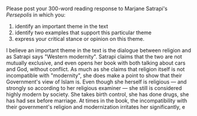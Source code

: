Please post your 300-word reading response to Marjane Satrapi's _Persepolis_ in which you: 
1) identify an important theme in the text
2) identify two examples that support this particular theme
3) express your critical stance or opinion on this theme.

I believe an important theme in the text is the dialogue between religion and as Satrapi says "Western modernity". Satrapi claims that the two are not mutually exclusive, and even opens her book with both talking about cars and God, without conflict. As much as she claims that religion itself is not incompatible with "modernity", she does make a point to show that their Government's view of Islam is. Even though she herself is religious — and strongly so according to her religious examiner — she still is considered highly modern by society. She takes birth control, she has done drugs, she has had sex before marriage. At times in the book, the incompatibility with their government's religion and modernization irritates her significantly, e